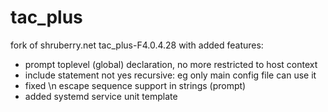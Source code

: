 # tac_plus

fork of shruberry.net tac_plus-F4.0.4.28 with added features:
- prompt toplevel (global) declaration, no more restricted to host context
- include statement not yes recursive: eg only main config file can use it
- fixed \n escape sequence support in strings (prompt)
- added systemd service unit template
